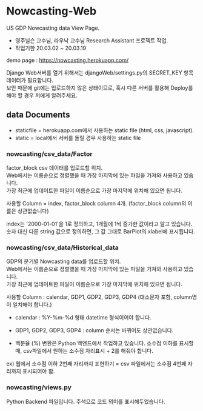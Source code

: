 # Nowcasting-Web

US GDP Nowcasting data View Page.

* 영주닐슨 교수님, 라우낙 교수님 Research Assistant 프로젝트 작업. 
* 작업기한 20.03.02 ~ 20.03.19

demo page : https://nowcasting.herokuapp.com/

Django Web서버를 열기 위해서는 djangoWeb/settings.py의 SECRET_KEY 항목 데이터가 필요합니다. <br>
보안 때문에 git에는 업로드하지 않은 상태이므로, 혹시 다른 서버를 활용해 Deploy를 해야 할 경우 저에게 알려주세요.

## data Documents

* staticfile = herokuapp.com에서 사용하는 static file (html, css, javascript).
* static = local에서 서버를 돌릴 경우 사용하는 static file


### nowcasting/csv_data/Factor

  factor_block csv 데이터를 업로드할 위치. <br>
  Web에서는 이름순으로 졍렬했을 때 가장 마지막에 있는 파일을 가져와 사용하고 있습니다. <Br>
  가장 최근에 업데이트한 파일이 이름순으로 가장 마지막에 위치해 있으면 됩니다.<br>
  
  
  사용할 Column = index, factor_block column 4개. (factor_block column의 이름은 상관없습니다) <br>
  
  
  index는 '2000-01-01'을 1로 정의하고, 1개월에 1씩 증가한 값이라고 알고 있습니다.<br>
  숫자 대신 다른 string 값으로 정의하면, 그 값 그대로 BarPlot의 xlabel에 표시됩니다.
  


### nowcasting/csv_data/Historical_data

  GDP의 분기별 Nowcasting data를 업로드할 위치.<bR>
  Web에서는 이름순으로 졍렬했을 때 가장 마지막에 있는 파일을 가져와 사용하고 있습니다. <Br>
  가장 최근에 업데이트한 파일이 이름순으로 가장 마지막에 위치해 있으면 됩니다.<br>

  사용할 Column : calendar, GDP1, GDP2, GDP3, GDP4 (대소문자 포함, column명이 일치해야 합니다.)<br>

  * calendar : %Y-%m-%d 형태 datetime 형식이어야 합니다.
  * GDP1, GDP2, GDP3, GDP4 : column 순서는 바뀌어도 상관없습니다.

  * 백분율 (%) 변환은 Python 백엔드에서 작업하고 있습니다. 소수점 이하를 표시할 때, csv파일에서 원하는 소수점 자리표시 + 2를 해줘야 합니다.
  
  ex) 웹에서 소수점 이하 2번째 자리까지 표현하기 = csv 파일에서는 소수점 4번째 자리까지 표시되어야 함.


### nowcasting/views.py

  Python Backend 파일입니다. 주석으로 코드 의미를 표시해두었습니다.
  

  


